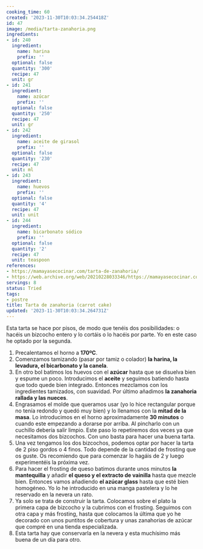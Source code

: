 ```yaml
---
cooking_time: 60
created: '2023-11-30T10:03:34.254418Z'
id: 47
image: /media/tarta-zanahoria.png
ingredients:
- id: 240
  ingredient:
    name: harina
    prefix: ''
  optional: false
  quantity: '300'
  recipe: 47
  unit: gr
- id: 241
  ingredient:
    name: azúcar
    prefix: ''
  optional: false
  quantity: '250'
  recipe: 47
  unit: gr
- id: 242
  ingredient:
    name: aceite de girasol
    prefix: ''
  optional: false
  quantity: '230'
  recipe: 47
  unit: ml
- id: 243
  ingredient:
    name: huevos
    prefix: ''
  optional: false
  quantity: '4'
  recipe: 47
  unit: unit
- id: 244
  ingredient:
    name: bicarbonato sódico
    prefix: ''
  optional: false
  quantity: '2'
  recipe: 47
  unit: teaspoon
references:
- https://mamayasecocinar.com/tarta-de-zanahoria/
- https://web.archive.org/web/20210228033346/https://mamayasecocinar.com/tarta-de-zanahoria/
servings: 8
status: Tried
tags:
- postre
title: Tarta de zanahoria (carrot cake)
updated: '2023-11-30T10:03:34.264731Z'
---
```

Esta tarta se hace por pisos, de modo que tenéis dos posibilidades: o hacéis un bizcocho entero y lo cortáis o lo hacéis por parte. Yo en este caso he optado por la segunda.

1. Precalentamos el horno a **170ºC**.
2. Comenzamos tamizando (pasar por tamiz o colador) **la harina, la levadura, el bicarbonato y la canela**.
3. En otro bol batimos los huevos con el **azúcar** hasta que se disuelva bien y espume un poco. Introducimos el **aceite** y seguimos batiendo hasta que todo quede bien integrado. Entonces mezclamos con los ingredientes tamizados, con suavidad. Por último añadimos **la zanahoria rallada y las nueces**.
4. Engrasamos el molde que queramos usar (yo lo hice rectangular porque no tenía redondo y quedó muy bien) y lo llenamos con la **mitad de la masa**. Lo introducimos en el horno aproximadamente **30 minutos** o cuando este empezando a dorarse por arriba. Al pincharlo con un cuchillo debería salir limpio. Este paso lo repetiremos dos veces ya que necesitamos dos bizcochos. Con uno basta para hacer una buena tarta. 
5. Una vez tengamos los dos bizcochos, podemos optar por hacer la tarta de 2 piso gordos o 4 finos. Todo depende de la cantidad de frosting que os guste. Os recomiendo que para comenzar lo hagáis de 2 y luego experimentéis la próxima vez.
6. Para hacer el frosting de queso batimos durante unos minutos **la mantequilla** y añadir **el queso y el extracto de vainilla** hasta que mezcle bien. Entonces vamos añadiendo **el azúcar glass** hasta que esté bien homogéneo. Yo lo he introducido en una manga pastelera y lo he reservado en la nevera un rato.
7. Ya solo se trata de construir la tarta. Colocamos sobre el plato la primera capa de bizcocho y la cubrimos con el frosting. Seguimos con otra capa y más frosting, hasta que colocamos la última que yo he decorado con unos puntitos de cobertura y unas zanahorias de azúcar que compré en una tienda especializada.
8. Esta tarta hay que conservarla en la nevera y esta muchísimo más buena de un día para otro. 

